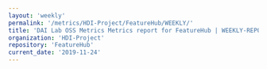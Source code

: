 ```yaml
---
layout: 'weekly'
permalink: '/metrics/HDI-Project/FeatureHub/WEEKLY/'
title: 'DAI Lab OSS Metrics Metrics report for FeatureHub | WEEKLY-REPORT-2019-11-24'
organization: 'HDI-Project'
repository: 'FeatureHub'
current_date: '2019-11-24'
---
```

